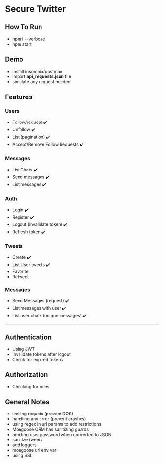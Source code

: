 # Secure Twitter

## How To Run

- npm i --verbose
- npm start

## Demo

- install insomnia/postman
- import **api_requests.json** file
- simulate any request needed

## Features

### Users

- Follow/request :heavy_check_mark:
- Unfollow :heavy_check_mark:
- List (pagination) :heavy_check_mark:
- Accept/Remove Follow Requests :heavy_check_mark:

### Messages

- List Chats :heavy_check_mark:
- Send messages :heavy_check_mark:
- List messages :heavy_check_mark:

### Auth

- Login :heavy_check_mark:
- Register :heavy_check_mark:
- Logout (invalidate token) :heavy_check_mark:
- Refresh token :heavy_check_mark:

### Tweets

- Create :heavy_check_mark:
- List User tweets :heavy_check_mark:
- Favorite
- Retweet

### Messages

- Send Messages (request) :heavy_check_mark:
- List messages with user :heavy_check_mark:
- List user chats (unique messages) :heavy_check_mark:

---

## Authentication

- Using JWT
- Invalidate tokens after logout
- Check for expired tokens

## Authorization

- Checking for roles

## General Notes

- limiting requets (prevent DOS)
- handling any error (prevent crashes)
- using regex in url params to add restrictions
- Mongoose ORM has sanitizing guards
- omitting user password when converted to JSON
- sanitize tweets
- add loggers
- mongoose uri env var
- using SSL
